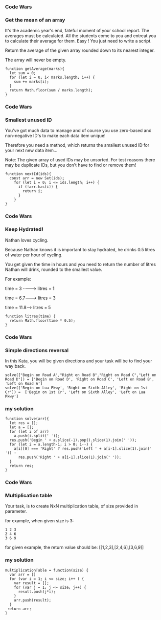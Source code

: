 ### Code Wars
### Get the mean of an array 

It's the academic year's end, fateful moment of your school report. The averages must be calculated. All the students come to you and entreat you to calculate their average for them. Easy ! You just need to write a script.  

Return the average of the given array rounded down to its nearest integer.  

The array will never be empty.  


```
function getAverage(marks){
  let sum = 0;
  for (let i = 0; i< marks.length; i++) {
    sum += marks[i];
  }
  return Math.floor(sum / marks.length);
} 
```


### Code Wars
### Smallest unused ID

You've got much data to manage and of course you use zero-based and non-negative ID's to make each data item unique!  

Therefore you need a method, which returns the smallest unused ID for your next new data item...  

Note: The given array of used IDs may be unsorted. For test reasons there may be duplicate IDs, but you don't have to find or remove them!  

``` 
function nextId(ids){
  const arr = new Set(ids);
    for (let i = 0; i <= ids.length; i++) {
      if (!arr.has(i)) {
        return i;
      }
    }
}
```


### Code Wars
### Keep Hydrated!

Nathan loves cycling.  

Because Nathan knows it is important to stay hydrated, he drinks 0.5 litres of water per hour of cycling.  

You get given the time in hours and you need to return the number of litres Nathan will drink, rounded to the smallest value.  

For example:  

time = 3 ----> litres = 1  

time = 6.7---> litres = 3  

time = 11.8--> litres = 5  

```
function litres(time) {
  return Math.floor(time * 0.5);
}
```


### Code Wars
### Simple directions reversal

In this Kata, you will be given directions and your task will be to find your way back.  

```
solve(["Begin on Road A","Right on Road B","Right on Road C","Left on Road D"]) = ['Begin on Road D', 'Right on Road C', 'Left on Road B', 'Left on Road A']
solve(['Begin on Lua Pkwy', 'Right on Sixth Alley', 'Right on 1st Cr']) =  ['Begin on 1st Cr', 'Left on Sixth Alley', 'Left on Lua Pkwy']
```

### my solution
```
function solve(arr){
  let res = []; 
  let a = [];
  for (let i of arr) 
    a.push(i.split(' '));
  res.push('Begin ' + a.slice(-1).pop().slice(1).join(' '));
  for (let i = a.length-1; i > 0; i--) {
    a[i][0] === 'Right' ? res.push('Left ' + a[i-1].slice(1).join(' ')) : 
      res.push('Right ' + a[i-1].slice(1).join(' '));
  } 
  return res;
}
```

### Code Wars
### Multiplication table

Your task, is to create NxN multiplication table, of size provided in parameter.  

for example, when given size is 3:  
```
1 2 3
2 4 6
3 6 9
```
for given example, the return value should be: [[1,2,3],[2,4,6],[3,6,9]]  

### my solution
```
multiplicationTable = function(size) {
  var arr = []
  for (var i = 1; i <= size; i++ ) {
    var result = [];
    for (var j = 1; j <= size; j++) {
      result.push(j*i);
    }
    arr.push(result);
  }
 return arr;
}
```


